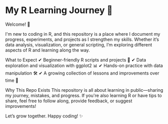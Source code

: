 # My R Learning Journey 🚀
Welcome! 👋

I'm new to coding in R, and this repository is a place where I document my progress, experiments, and projects as I strengthen my skills. Whether it’s data analysis, visualization, or general scripting, I’m exploring different aspects of R and learning along the way.

What to Expect
✔ Beginner-friendly R scripts and projects 📂
✔ Data exploration and visualization with ggplot2 📊
✔ Hands-on practice with data manipulation 🛠️
✔ A growing collection of lessons and improvements over time 🔄

Why This Repo Exists
This repository is all about learning in public—sharing my journey, mistakes, and progress. If you're also learning R or have tips to share, feel free to follow along, provide feedback, or suggest improvements!

Let’s grow together. Happy coding! ✨
